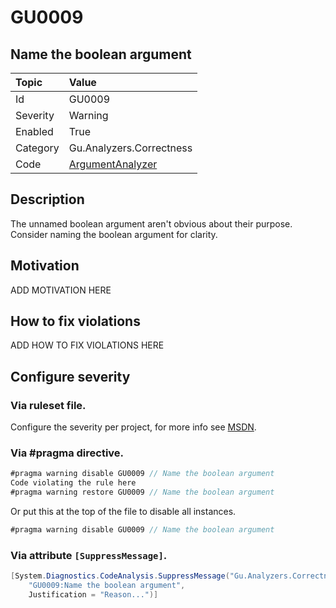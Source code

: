 # GU0009
## Name the boolean argument

| Topic    | Value
| :--      | :--
| Id       | GU0009
| Severity | Warning
| Enabled  | True
| Category | Gu.Analyzers.Correctness
| Code     | [ArgumentAnalyzer](https://github.com/GuOrg/Gu.Analyzers/blob/master/Gu.Analyzers/Analyzers/ArgumentAnalyzer.cs)

## Description

The unnamed boolean argument aren't obvious about their purpose. Consider naming the boolean argument for clarity.

## Motivation

ADD MOTIVATION HERE

## How to fix violations

ADD HOW TO FIX VIOLATIONS HERE

<!-- start generated config severity -->
## Configure severity

### Via ruleset file.

Configure the severity per project, for more info see [MSDN](https://msdn.microsoft.com/en-us/library/dd264949.aspx).

### Via #pragma directive.
```C#
#pragma warning disable GU0009 // Name the boolean argument
Code violating the rule here
#pragma warning restore GU0009 // Name the boolean argument
```

Or put this at the top of the file to disable all instances.
```C#
#pragma warning disable GU0009 // Name the boolean argument
```

### Via attribute `[SuppressMessage]`.

```C#
[System.Diagnostics.CodeAnalysis.SuppressMessage("Gu.Analyzers.Correctness", 
    "GU0009:Name the boolean argument", 
    Justification = "Reason...")]
```
<!-- end generated config severity -->